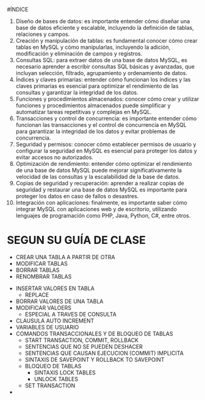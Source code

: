 #ÍNDICE
1. Diseño de bases de datos: es importante entender cómo diseñar una base de datos eficiente y escalable, incluyendo la definición de tablas, relaciones y campos.
2. Creación y manipulación de tablas: es fundamental conocer cómo crear tablas en MySQL y cómo manipularlas, incluyendo la adición, modificación y eliminación de campos y registros.
3. Consultas SQL: para extraer datos de una base de datos MySQL, es necesario aprender a escribir consultas SQL básicas y avanzadas, que incluyan selección, filtrado, agrupamiento y ordenamiento de datos.
4. Índices y claves primarias: entender cómo funcionan los índices y las claves primarias es esencial para optimizar el rendimiento de las consultas y garantizar la integridad de los datos.
5. Funciones y procedimientos almacenados: conocer cómo crear y utilizar funciones y procedimientos almacenados puede simplificar y automatizar tareas repetitivas y complejas en MySQL.
6. Transacciones y control de concurrencia: es importante entender cómo funcionan las transacciones y el control de concurrencia en MySQL para garantizar la integridad de los datos y evitar problemas de concurrencia.
7. Seguridad y permisos: conocer cómo establecer permisos de usuario y configurar la seguridad en MySQL es esencial para proteger los datos y evitar accesos no autorizados.
8. Optimización de rendimiento: entender cómo optimizar el rendimiento de una base de datos MySQL puede mejorar significativamente la velocidad de las consultas y la escalabilidad de la base de datos.
9. Copias de seguridad y recuperación: aprender a realizar copias de seguridad y restaurar una base de datos MySQL es importante para proteger los datos en caso de fallos o desastres.
10. Integración con aplicaciones: finalmente, es importante saber cómo integrar MySQL con aplicaciones web y de escritorio, utilizando lenguajes de programación como PHP, Java, Python, C#, entre otros.



# SEGUN SU GUÍA DE CLASE

<!-- - CONEXION BASE DE DATOS
- TIPOS DE DATOS
- LENGUAJE DE DEFINICION DE DATOS
- CREAR TABLAS
- DEFINICION DE RESTRICCIONES
  - RESTRICCIONES A NIVEL DE COLUMNA
  - RESTRICCIONES A NIVEL DE TABLA
- INTEGRIDAD REFERENCIAL --> 
- CREAR UNA TABLA A PARTIR DE OTRA
- MODIFICAR TABLAS
- BORRAR TABLAS
- RENOMBRAR TABLAS
<!-- - SELECT
  - all/DISTINCT
  - WHERE
    - OPERADORES
      - COMPARACION
      - LOGICOS
      - ARITMETICOS
      - IS NULL/IS NOT NULL
  - LIMIT
  - INTO OUTFILE
  - GROUP BY
    - ASC/DESC
  - HAVING
  - ORDER BY -->
<!-- - FUNCIONES
  - NUMERICAS Y ARITMETICAS
    - ABS
    - CEIL
    - FLOOR
    - EXP
    - LN
    - LOG
    - MOD
    - PI
    - POWER
    - RAND
    - ROUND
    - SIGN
    - SWRT
    - TRUNCATE
  - CARACTERES
    - ASCII
    - CHAR
    - CONCAT
    - INSERT
    - LENGHT
    - LOCATE
    - LOWER
    - LPAD
    - LTRIM
    - REPLACE
    - RPAD
    - RTRIM
    - SUBSTR
    - UPPER
  - FECHA
    - ADDDATE
    - SUBDATE
    - DATE_ADD
    - DATE_SUB
    - DATEDIFF
    - DAYNAME
    - DAYOFMONTH
    - DAYOFWEEK
    - DAYOFYEAR
    - WEEKOFYEAR
    - MONTH
    - YEAR
    - HOUR
    - MINUTE
    - SECOND
    - CURDATE
    - CURTIME
    - SYSDATE
  - CONVERSION FECHAS
    - DATE_FORMAT
  - COMPARACION
    - GREATEST
    - LEAST
    - IFNULL
    - ISNULL
    - STRCMP
  - OTRAS FUNCIONES
    - DATABASE
    - USER
    - VERSION -->
<!-- - COMBINACION DE TABLAS /UNION NATURAL 
- INNER JOIN - RIGHT JOIN - LEFT JOIN - FULL JOIN[¿?](https://www.aulaclic.es/sqlserver/t_4_5.htm) -->
<!-- - SUBCONSULTAS
  - DEVUELVE UN VALOR
  - DEVUELVE LISTA DE VALORES
  - DEVUELVE MAS DE UNA COL
  - CON CUALQUIER NUMERO DE FILAS Y COLS -->
<!-- - UNION (INTERSECCION Y DIFERENCIA)
- CONSULTAS CORRELACIONADAS -->
<!-- - AGRUPAMIENTO -->
- INSERTAR VALORES EN TABLA
  - REPLACE
- BORRAR VALORES DE UNA TABLA
- MODIFICAR VALOERS
  - ESPECIAL A TRAVES DE CONSULTA
- CLAUSULA AUTO INCREMENT
- VARIABLES DE USUARIO
- COMANDOS TRANSACCIONALES Y DE BLOQUEO DE TABLAS
  - START TRANSACTION, COMMIT, ROLLBACK
  - SENTENCIAS QUE NO SE PUEDEN DESHACER
  - SENTENCIAS QUE CAUSAN EJECUCION (COMMIT) IMPLICITA
  - SINTAXIS DE SAVEPOINT Y ROLLBACK TO SAVEPOINT
  - BLOQUEO DE TABLAS
    - SINTAXIS LOCK TABLES
    - UNLOCK TABLES
  - SET TRANSACTION
- 